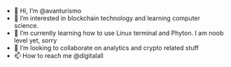 - 👋 Hi, I’m @avanturismo
- 👀 I’m interested in blockchain technology and learning computer science. 
- 🌱 I’m currently learning how to use Linux terminal and Phyton. I am noob level yet, sorry
- 💞️ I’m looking to collaborate on analytics and crypto related stuff
- 📫 How to reach me @digitalall

<!---
avanturismo/avanturismo is a ✨ special ✨ repository because its `README.md` (this file) appears on your GitHub profile.
You can click the Preview link to take a look at your changes.
--->
